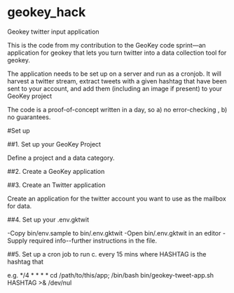 geokey_hack
===========

Geokey twitter input application 

This is the code from my contribution to the GeoKey code sprint—an application for geokey that lets you turn twitter into a data collection tool for geokey. 

The application needs to be set up on a server and run as a cronjob. It will harvest a twitter stream, extract tweets with a given hashtag that have been sent to your account, and add them (including an image if present) to your GeoKey project

The code is a proof-of-concept written in a day, so a) no error-checking , b) no guarantees. 

#Set up

##1. Set up your GeoKey Project

Define a project and a data category. 

##2. Create a GeoKey application

##3. Create an Twitter application 

Create an application for the twitter account you want to use as the mailbox for data. 

##4. Set up your .env.gktwit

-Copy bin/env.sample to bin/.env.gktwit
-Open bin/.env.gktwit in an editor
-Supply required info--further instructions in the file. 


##5. Set up a cron job to run c. every 15 mins
where HASHTAG is the hashtag that 

e.g.  */4 *  * * * cd /path/to/this/app; /bin/bash bin/geokey-tweet-app.sh HASHTAG >& /dev/nul 




